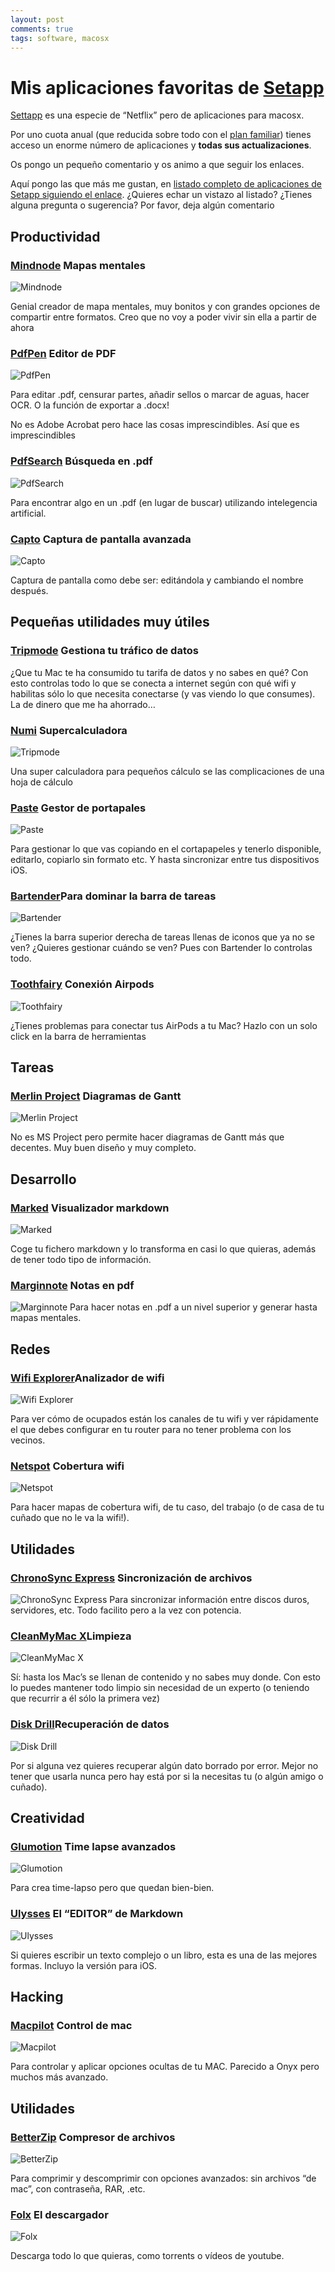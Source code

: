 ```yaml
---
layout: post
comments: true
tags: software, macosx
---
```



# Mis aplicaciones favoritas de [Setapp](https://setapp.com/es)


[Settapp](https://setapp.com/es) es una especie de “Netflix” pero de aplicaciones para macosx.  

Por uno cuota anual (que reducida sobre todo con el [plan familiar](https://my.setapp.com/family)) tienes acceso un enorme número de aplicaciones y **todas sus actualizaciones**.

Os pongo un pequeño comentario y os animo a que seguir los enlaces.

Aquí pongo las que más me gustan, en [listado completo de aplicaciones de Setapp siguiendo el enlace](https://setapp.com/apps). ¿Quieres echar un vistazo al listado? ¿Tienes alguna pregunta o sugerencia? Por favor, deja algún comentario 

## Productividad

### [Mindnode](https://setapp.com/es/apps/mindnode) Mapas mentales

![Mindnode](https://store-setapp-com.imgix.net/app/320/1720/icon-1548780680-5c508488b9e61.png?ixlib=php-2.1.0&q=75&w=320)

Genial creador de mapa mentales, muy bonitos y con grandes opciones de compartir entre formatos. Creo que no voy a poder vivir sin ella a partir de ahora

### [PdfPen](https://setapp.com/es/apps/pdfpen) Editor de PDF
![PdfPen](https://store-setapp-com.imgix.net/app/322/1584/icon-1543330087-5bfd5927604de.png?ixlib=php-2.1.0&q=75&w=320)

Para editar .pdf, censurar partes, añadir sellos o marcar de aguas, hacer OCR. O la función de exportar a .docx!

No es Adobe Acrobat pero hace las cosas imprescindibles.  Así que es imprescindibles

### [PdfSearch](https://setapp.com/apps/pdf-search) Búsqueda en .pdf

![PdfSearch](https://store-setapp-com.imgix.net/app/272/1667/icon-1547074864-5c367d304d0bc.png?ixlib=php-2.1.0&q=75&w=320)

Para encontrar algo en un .pdf (en lugar de buscar) utilizando intelegencia artificial.

### [Capto](https://setapp.com/apps/capto) Captura de pantalla avanzada
![Capto](https://store-setapp-com.imgix.net/app/175/1544/icon-1541768946-5be586f271465.png?ixlib=php-2.1.0&q=75&w=320)

Captura de pantalla como debe ser: editándola y cambiando el nombre después.

## Pequeñas utilidades muy útiles

### [Tripmode](https://setapp.com/apps/tripmode) Gestiona tu tráfico de datos

¿Que tu Mac te ha consumido tu tarifa de datos y no sabes en qué? Con esto controlas todo lo que se conecta a internet según con qué wifi y habilitas sólo lo que necesita conectarse (y vas viendo lo que consumes). La de dinero que me ha ahorrado…

### [Numi](https://setapp.com/es/apps/numi) Supercalculadora
![Tripmode](https://store-setapp-com.imgix.net/app/244/1533/icon-1541497818-5be163da138e1.png?ixlib=php-2.1.0&q=75&w=320)

Una super calculadora para pequeños cálculo se las complicaciones de una hoja de cálculo

### [Paste](https://setapp.com/es/apps/paste) Gestor de portapales
![Paste](https://store-setapp-com.imgix.net/app/98/1698/icon-1548182788-5c47650460dd2.png?ixlib=php-2.1.0&q=75&w=320)

Para gestionar lo que vas copiando en el cortapapeles y tenerlo disponible, editarlo, copiarlo sin formato etc. Y hasta sincronizar entre tus dispositivos iOS.

### [Bartender](https://setapp.com/apps/bartender)Para dominar la barra de tareas
![Bartender](https://store-setapp-com.imgix.net/app/153/1458/icon-1539089041-5bbca29116828.png?ixlib=php-2.1.0&q=75&w=320)

¿Tienes la barra superior derecha de tareas llenas de iconos que ya no se ven? ¿Quieres gestionar cuándo se ven? Pues con Bartender lo controlas todo.

### [Toothfairy](https://setapp.com/apps/toothfairy) Conexión Airpods
![Toothfairy](https://store-setapp-com.imgix.net/app/319/1723/icon-1548796216-5c50c138efb90.png?ixlib=php-2.1.0&q=75&w=320)

¿Tienes problemas para conectar tus AirPods a tu Mac? Hazlo con un solo click en la barra de herramientas

## Tareas

### [Merlin Project](https://setapp.com/es/apps/merlin-project-express) Diagramas de Gantt
![Merlin Project](https://store-setapp-com.imgix.net/app/241/1709/icon-1548513698-5c4c71a283543.png?ixlib=php-2.1.0&q=75&w=320)

No es MS Project pero permite hacer diagramas de Gantt más que decentes. Muy buen diseño y muy completo.

## Desarrollo

### [Marked](https://setapp.com/es/apps/marked) Visualizador markdown
![Marked](https://store-setapp-com.imgix.net/app/80/1678/icon-1547575689-5c3e2189a624c.png?ixlib=php-2.1.0&q=75&w=320)

Coge tu fichero markdown y lo transforma en casi lo que quieras, además de tener todo tipo de información.

### [Marginnote](https://setapp.com/es/apps/marginnote) Notas en pdf
![Marginnote](https://store-setapp-com.imgix.net/app/323/1711/icon-1548648012-5c4e7e4c21558.png?ixlib=php-2.1.0&q=75&w=320)
Para hacer notas en .pdf a un nivel superior y generar hasta mapas mentales.

## Redes

### [Wifi Explorer](https://setapp.com/apps/wifi-explorer)Analizador de wifi
![Wifi Explorer](https://store-setapp-com.imgix.net/app/74/1739/icon-1549423200-5c5a5260ece2e.png?ixlib=php-2.1.0&q=75&w=320)

Para ver cómo de ocupados están los canales de  tu wifi y ver rápidamente el que debes configurar en tu router para no tener problema con los vecinos.

### [Netspot](https://setapp.com/es/apps/netspot) Cobertura wifi
![Netspot](https://store-setapp-com.imgix.net/app/223/1478/icon-1539790549-5bc756d52290f.png?ixlib=php-2.1.0&q=75&w=320)

Para hacer mapas de cobertura wifi, de tu caso, del trabajo (o de casa de tu cuñado que no le va la wifi!).

## Utilidades

### [ChronoSync Express](https://setapp.com/apps/chronosync-express) Sincronización de archivos
![ChronoSync Express](https://store-setapp-com.imgix.net/app/217/1612/icon-1544484223-5c0ef57fa8905.png?ixlib=php-2.1.0&q=75&w=320)
Para sincronizar información entre discos duros, servidores, etc. Todo facilito pero a la vez con potencia.

### [CleanMyMac X](https://setapp.com/apps/cleanmymac-x)Limpieza
![CleanMyMac X](https://store-setapp-com.imgix.net/app/78/1704/icon-1548347616-5c49e8e02364e.png?ixlib=php-2.1.0&q=75&w=320)

Sí: hasta los Mac’s se llenan de contenido y no sabes muy donde. Con esto lo puedes mantener todo limpio sin necesidad de un experto (o teniendo que recurrir a él sólo la primera vez)

### [Disk Drill](https://setapp.com/apps/disk-drill)Recuperación de datos
![Disk Drill](https://store-setapp-com.imgix.net/app/82/1462/icon-1540313278-5bcf50beb1891.png?ixlib=php-2.1.0&q=75&w=320)

Por si alguna vez quieres recuperar algún dato borrado por error. Mejor no tener que usarla nunca pero hay está por si la necesitas tu (o algún amigo o cuñado).


## Creatividad

### [Glumotion](https://setapp.com/apps/gluemotion) Time lapse avanzados
![Glumotion](https://store-setapp-com.imgix.net/app/324/1578/icon-1542909528-5bf6ee5828c06.png?ixlib=php-2.1.0&q=75&w=320)

Para crea time-lapso pero que quedan bien-bien.

### [Ulysses](https://setapp.com/apps/ulysses) El “EDITOR” de Markdown 
![Ulysses](https://store-setapp-com.imgix.net/app/67/1511/icon-1540814156-5bd6f54c2bb14.png?ixlib=php-2.1.0&q=75&w=320)

Si quieres escribir un texto complejo o un libro, esta es una de las mejores formas. Incluyo la versión para iOS.

## Hacking
### [Macpilot](https://setapp.com/apps/macpilot) Control de mac
![Macpilot](https://store-setapp-com.imgix.net/app/305/1595/icon-1543600962-5c017b4289aba.png?ixlib=php-2.1.0&q=75&w=320)

Para controlar y aplicar opciones ocultas de tu MAC. Parecido a Onyx pero muchos más avanzado.


## Utilidades 

### [BetterZip](https://setapp.com/apps/betterzip) Compresor de archivos

![BetterZip](https://store-setapp-com.imgix.net/app/245/1482/icon-1539849145-5bc83bb9eb5ee.png?ixlib=php-2.1.0&q=75&w=320)

Para comprimir y descomprimir con opciones avanzados: sin archivos “de mac”, con contraseña, RAR, .etc.

### [Folx](https://setapp.com/apps/folx) El descargador

![Folx](https://store-setapp-com.imgix.net/app/202/1690/icon-1547823561-5c41e9c91b205.png?ixlib=php-2.1.0&q=75&w=320)

Descarga todo lo que quieras, como torrents o vídeos de youtube.